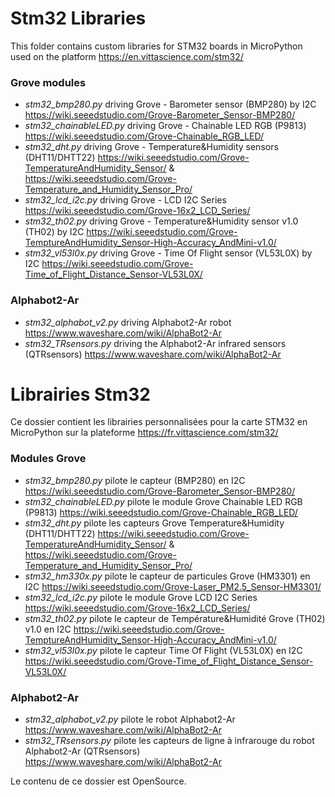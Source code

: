 # Stm32 Libraries
This folder contains custom libraries for STM32 boards in MicroPython used on the platform https://en.vittascience.com/stm32/

### Grove modules


* _stm32_bmp280.py_ driving Grove - Barometer sensor (BMP280) by I2C https://wiki.seeedstudio.com/Grove-Barometer_Sensor-BMP280/
* _stm32_chainableLED.py_ driving Grove - Chainable LED RGB (P9813) https://wiki.seeedstudio.com/Grove-Chainable_RGB_LED/
* _stm32_dht.py_ driving Grove - Temperature&Humidity sensors (DHT11/DHTT22) https://wiki.seeedstudio.com/Grove-TemperatureAndHumidity_Sensor/ & https://wiki.seeedstudio.com/Grove-Temperature_and_Humidity_Sensor_Pro/
* _stm32_lcd_i2c.py_ driving Grove - LCD I2C Series https://wiki.seeedstudio.com/Grove-16x2_LCD_Series/
* _stm32_th02.py_ driving Grove - Temperature&Humidity sensor v1.0 (TH02) by I2C https://wiki.seeedstudio.com/Grove-TemptureAndHumidity_Sensor-High-Accuracy_AndMini-v1.0/
* _stm32_vl53l0x.py_ driving Grove - Time Of Flight sensor (VL53L0X) by I2C https://wiki.seeedstudio.com/Grove-Time_of_Flight_Distance_Sensor-VL53L0X/

### Alphabot2-Ar

* _stm32_alphabot_v2.py_ driving Alphabot2-Ar robot https://www.waveshare.com/wiki/AlphaBot2-Ar
* _stm32_TRsensors.py_ driving the Alphabot2-Ar infrared sensors (QTRsensors) https://www.waveshare.com/wiki/AlphaBot2-Ar

# Librairies Stm32
Ce dossier contient les librairies personnalisées pour la carte STM32 en MicroPython sur la plateforme https://fr.vittascience.com/stm32/

### Modules Grove


* _stm32_bmp280.py_ pilote le capteur (BMP280) en I2C https://wiki.seeedstudio.com/Grove-Barometer_Sensor-BMP280/
* _stm32_chainableLED.py_ pilote le module Grove Chainable LED RGB (P9813) https://wiki.seeedstudio.com/Grove-Chainable_RGB_LED/
* _stm32_dht.py_ pilote les capteurs Grove Temperature&Humidity (DHT11/DHTT22) https://wiki.seeedstudio.com/Grove-TemperatureAndHumidity_Sensor/ & https://wiki.seeedstudio.com/Grove-Temperature_and_Humidity_Sensor_Pro/
* _stm32_hm330x.py_ pilote le capteur de particules Grove (HM3301) en I2C https://wiki.seeedstudio.com/Grove-Laser_PM2.5_Sensor-HM3301/
* _stm32_lcd_i2c.py_ pilote le module Grove LCD I2C Series https://wiki.seeedstudio.com/Grove-16x2_LCD_Series/
* _stm32_th02.py_ pilote le capteur de Température&Humidité Grove (TH02) v1.0 en I2C https://wiki.seeedstudio.com/Grove-TemptureAndHumidity_Sensor-High-Accuracy_AndMini-v1.0/
* _stm32_vl53l0x.py_ pilote le capteur Time Of Flight (VL53L0X) en I2C https://wiki.seeedstudio.com/Grove-Time_of_Flight_Distance_Sensor-VL53L0X/

### Alphabot2-Ar

* _stm32_alphabot_v2.py_ pilote le robot Alphabot2-Ar https://www.waveshare.com/wiki/AlphaBot2-Ar
* _stm32_TRsensors.py_ pilote les capteurs de ligne à infrarouge du robot Alphabot2-Ar (QTRsensors) https://www.waveshare.com/wiki/AlphaBot2-Ar

Le contenu de ce dossier est OpenSource.
